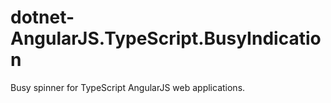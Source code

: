 # dotnet-AngularJS.TypeScript.BusyIndication
Busy spinner for TypeScript AngularJS web applications.
